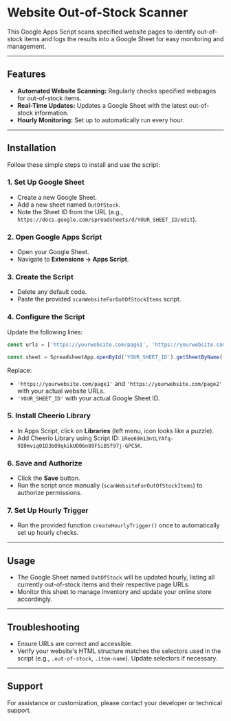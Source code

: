 # Website Out-of-Stock Scanner

This Google Apps Script scans specified website pages to identify out-of-stock items and logs the results into a Google Sheet for easy monitoring and management.

---

## Features

- **Automated Website Scanning:** Regularly checks specified webpages for out-of-stock items.
- **Real-Time Updates:** Updates a Google Sheet with the latest out-of-stock information.
- **Hourly Monitoring:** Set up to automatically run every hour.

---

## Installation

Follow these simple steps to install and use the script:

### 1. Set Up Google Sheet
- Create a new Google Sheet.
- Add a new sheet named `OutOfStock`.
- Note the Sheet ID from the URL (e.g., `https://docs.google.com/spreadsheets/d/YOUR_SHEET_ID/edit`).

### 2. Open Google Apps Script
- Open your Google Sheet.
- Navigate to **Extensions → Apps Script**.

### 3. Create the Script
- Delete any default code.
- Paste the provided `scanWebsiteForOutOfStockItems` script.

### 4. Configure the Script
Update the following lines:

```javascript
const urls = ['https://yourwebsite.com/page1', 'https://yourwebsite.com/page2']; // Add URLs to scan

const sheet = SpreadsheetApp.openById('YOUR_SHEET_ID').getSheetByName('OutOfStock');
```

Replace:
- `'https://yourwebsite.com/page1'` and `'https://yourwebsite.com/page2'` with your actual website URLs.
- `'YOUR_SHEET_ID'` with your actual Google Sheet ID.

### 5. Install Cheerio Library
- In Apps Script, click on **Libraries** (left menu, icon looks like a puzzle).
- Add Cheerio Library using Script ID: `1Ree69m13ntLYAfq-9I0mviq01D3bO9qkikUO06n89F5iBSf97j-GPC5K`.

### 6. Save and Authorize
- Click the **Save** button.
- Run the script once manually (`scanWebsiteForOutOfStockItems`) to authorize permissions.

### 7. Set Up Hourly Trigger
- Run the provided function `createHourlyTrigger()` once to automatically set up hourly checks.

---

## Usage

- The Google Sheet named `OutOfStock` will be updated hourly, listing all currently out-of-stock items and their respective page URLs.
- Monitor this sheet to manage inventory and update your online store accordingly.

---

## Troubleshooting

- Ensure URLs are correct and accessible.
- Verify your website's HTML structure matches the selectors used in the script (e.g., `.out-of-stock`, `.item-name`). Update selectors if necessary.

---

## Support

For assistance or customization, please contact your developer or technical support.


